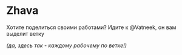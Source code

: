 # Zhava

Хотите поделиться своими работами? Идите к @Vatneek, он вам выделит ветку

_(да, здесь так - каждому рабочему по ветке!)_
